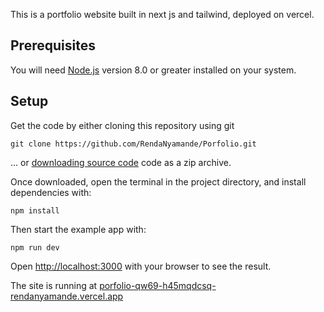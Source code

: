 This is a portfolio website built in next js and tailwind, deployed on vercel.

## Prerequisites

You will need [Node.js](https://nodejs.org) version 8.0 or greater installed on your system.

## Setup

Get the code by either cloning this repository using git

```
git clone https://github.com/RendaNyamande/Porfolio.git
```

... or [downloading source code](https://github.com/RendaNyamande/Porfolio/archive/refs/heads/main.zip) code as a zip archive.

Once downloaded, open the terminal in the project directory, and install dependencies with:

```
npm install
```

Then start the example app with:

```
npm run dev
```

Open [http://localhost:3000](http://localhost:3000) with your browser to see the result.

The site is running at [porfolio-qw69-h45mqdcsq-rendanyamande.vercel.app](https://porfolio-qw69.vercel.app/)
